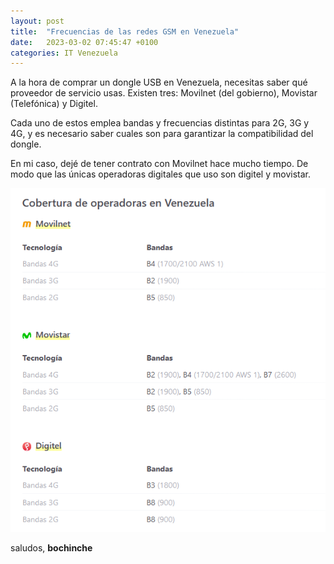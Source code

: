 ```yaml
---
layout: post
title:  "Frecuencias de las redes GSM en Venezuela"
date:   2023-03-02 07:45:47 +0100
categories: IT Venezuela 
---
```


A la hora de comprar un dongle USB en Venezuela, necesitas saber qué proveedor de servicio usas. Existen tres: Movilnet (del gobierno), Movistar (Telefónica) y Digitel. 

Cada uno de estos emplea bandas y frecuencias distintas para 2G, 3G y 4G, y es necesario saber cuales son para garantizar la compatibilidad del dongle. 

En mi caso, dejé de tener contrato con Movilnet hace mucho tiempo. De modo que las únicas operadoras digitales que uso son digitel y movistar.

![Redes GSM en Venezuela](assets/images/gsm_venezuela.png)

saludos, **bochinche** 
